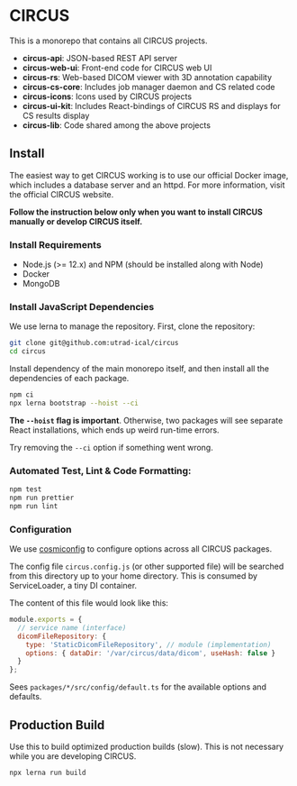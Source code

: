 # CIRCUS

This is a monorepo that contains all CIRCUS projects.

- **circus-api**: JSON-based REST API server
- **circus-web-ui**: Front-end code for CIRCUS web UI
- **circus-rs**: Web-based DICOM viewer with 3D annotation capability
- **circus-cs-core**: Includes job manager daemon and CS related code
- **circus-icons**: Icons used by CIRCUS projects
- **circus-ui-kit**: Includes React-bindings of CIRCUS RS and displays for CS results display
- **circus-lib**: Code shared among the above projects

## Install

The easiest way to get CIRCUS working is to use our official Docker image, which includes a database server and an httpd. For more information, visit the official CIRCUS website.

**Follow the instruction below only when you want to install CIRCUS manually or develop CIRCUS itself.**

### Install Requirements

- Node.js (>= 12.x) and NPM (should be installed along with Node)
- Docker
- MongoDB

### Install JavaScript Dependencies

We use lerna to manage the repository. First, clone the repository:

```bash
git clone git@github.com:utrad-ical/circus
cd circus
```

Install dependency of the main monorepo itself, and then install all the dependencies of each package.

```bash
npm ci
npx lerna bootstrap --hoist --ci
```

**The `--hoist` flag is important**. Otherwise, two packages will see separate React installations, which ends up weird run-time errors.

Try removing the `--ci` option if something went wrong.

### Automated Test, Lint & Code Formatting:

```bash
npm test
npm run prettier
npm run lint
```

### Configuration

We use [cosmiconfig](https://github.com/davidtheclark/cosmiconfig) to configure options across all CIRCUS packages.

The config file `circus.config.js` (or other supported file) will be searched
from this directory up to your home directory. This is consumed by ServiceLoader, a tiny DI container.

The content of this file would look like this:

```js
module.exports = {
  // service name (interface)
  dicomFileRepository: {
    type: 'StaticDicomFileRepository', // module (implementation)
    options: { dataDir: '/var/circus/data/dicom', useHash: false }
  }
};
```

Sees `packages/*/src/config/default.ts` for the available options and defaults.

## Production Build

Use this to build optimized production builds (slow). This is not necessary while you are developing CIRCUS.

```bash
npx lerna run build
```
